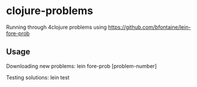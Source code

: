 # clojure-problems

Running through 4clojure problems using https://github.com/bfontaine/lein-fore-prob

## Usage

Downloading new problems:
lein fore-prob [problem-number]

Testing solutions:
lein test

